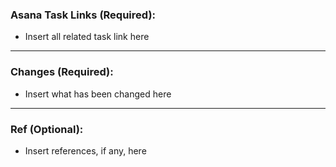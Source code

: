 ### Asana Task Links (Required):
- Insert all related task link here

---
### Changes (Required):
- Insert what has been changed here

---
### Ref (Optional):
- Insert references, if any, here

